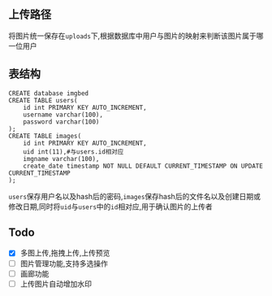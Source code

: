 ## 上传路径

将图片统一保存在`uploads`下,根据数据库中用户与图片的映射来判断该图片属于哪一位用户

## 表结构

```
CREATE database imgbed
CREATE TABLE users(
    id int PRIMARY KEY AUTO_INCREMENT,
    username varchar(100),
    password varchar(100)
);
CREATE TABLE images(
    id int PRIMARY KEY AUTO_INCREMENT,
    uid int(11),#与users.id相对应
    imgname varchar(100),
    create_date timestamp NOT NULL DEFAULT CURRENT_TIMESTAMP ON UPDATE CURRENT_TIMESTAMP
);
```

`users`保存用户名以及hash后的密码,`images`保存hash后的文件名以及创建日期或修改日期,同时将`uid`与`users`中的`id`相对应,用于确认图片的上传者

## Todo

* [x] 多图上传,拖拽上传,上传预览
* [ ] 图片管理功能,支持多选操作
* [ ] 画廊功能
* [ ] 上传图片自动增加水印